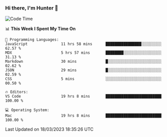### Hi there, I'm Hunter 👋

<!--
**huntermatrix/huntermatrix** is a ✨ _special_ ✨ repository because its `README.md` (this file) appears on your GitHub profile.

Here are some ideas to get you started:

- 🔭 I’m currently working on ...
- 🌱 I’m currently learning ...
- 👯 I’m looking to collaborate on ...
- 🤔 I’m looking for help with ...
- 💬 Ask me about ...
- 📫 How to reach me: ...
- 😄 Pronouns: ...
- ⚡ Fun fact: ...
-->

<!--START_SECTION:waka-->
![Code Time](http://img.shields.io/badge/Code%20Time-48%20hrs%2020%20mins-blue)

📊 **This Week I Spent My Time On** 

```text
💬 Programming Languages: 
JavaScript               11 hrs 58 mins      ████████████████░░░░░░░░░   62.57 % 
MDX                      5 hrs 57 mins       ████████░░░░░░░░░░░░░░░░░   31.13 % 
Markdown                 30 mins             █░░░░░░░░░░░░░░░░░░░░░░░░   02.62 % 
JSON                     29 mins             █░░░░░░░░░░░░░░░░░░░░░░░░   02.59 % 
CSS                      5 mins              ░░░░░░░░░░░░░░░░░░░░░░░░░   00.50 % 

🔥 Editors: 
VS Code                  19 hrs 8 mins       █████████████████████████   100.00 % 

💻 Operating System: 
Mac                      19 hrs 8 mins       █████████████████████████   100.00 % 
```


 Last Updated on 18/03/2023 18:35:26 UTC
<!--END_SECTION:waka-->

